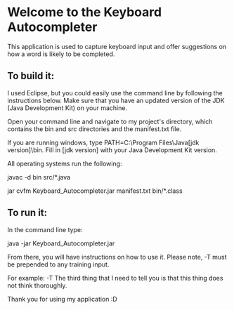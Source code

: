 # **Welcome to the Keyboard Autocompleter**

This application is used to capture keyboard input and offer suggestions on how a word is likely to be completed.

## To build it:

I used Eclipse, but you could easily use the command line by following the instructions below. Make sure that you have an updated version of the JDK (Java Development Kit) on your machine.

Open your command line and navigate to my project's directory, which contains the bin and src directories and the manifest.txt file.

If you are running windows, type PATH=C:\Program Files\Java\[jdk version]\bin.
Fill in [jdk version] with your Java Development Kit version.

All operating systems run the following:

javac -d bin src/*.java

jar cvfm Keyboard_Autocompleter.jar manifest.txt bin/*.class

## To run it:

In the command line type:

java -jar Keyboard_Autocompleter.jar

From there, you will have instructions on how to use it.
Please note, -T must be prepended to any training input.

For example:
-T The third thing that I need to tell you is that this thing does not think thoroughly.

Thank you for using my application :D
